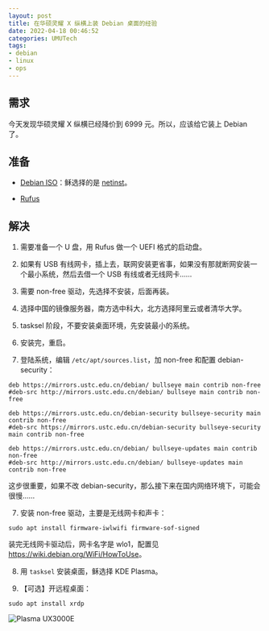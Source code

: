 ```yaml
---
layout: post
title: 在华硕灵耀 X 纵横上装 Debian 桌面的经验
date: 2022-04-18 00:46:52
categories: UMUTech
tags:
- debian
- linux
- ops
---
```

## 需求

今天发现华硕灵耀 X 纵横已经降价到 6999 元。所以，应该给它装上 Debian 了。

## 准备

- [Debian ISO](https://www.debian.org/distrib/index.zh-cn.html)：稣选择的是 [netinst](https://cdimage.debian.org/debian-cd/current/amd64/iso-cd/debian-11.3.0-amd64-netinst.iso)。

- [Rufus](https://rufus.ie/zh/)

## 解决

1. 需要准备一个 U 盘，用 Rufus 做一个 UEFI 格式的启动盘。

2. 如果有 USB 有线网卡，插上去，联网安装更省事，如果没有那就断网安装一个最小系统，然后去借一个 USB 有线或者无线网卡……

3. 需要 non-free 驱动，先选择不安装，后面再装。

4. 选择中国的镜像服务器，南方选中科大，北方选择阿里云或者清华大学。

5. tasksel 阶段，不要安装桌面环境，先安装最小的系统。

6. 安装完，重启。

6. 登陆系统，编辑 `/etc/apt/sources.list`，加 non-free 和配置 debian-security：

```
deb https://mirrors.ustc.edu.cn/debian/ bullseye main contrib non-free
#deb-src http://mirrors.ustc.edu.cn/debian/ bullseye main contrib non-free

deb https://mirrors.ustc.edu.cn/debian-security bullseye-security main contrib non-free
#deb-src https://mirrors.ustc.edu.cn/debian-security bullseye-security main contrib non-free

deb https://mirrors.ustc.edu.cn/debian/ bullseye-updates main contrib non-free
#deb-src http://mirrors.ustc.edu.cn/debian/ bullseye-updates main contrib non-free
```

这步很重要，如果不改 debian-security，那么接下来在国内网络环境下，可能会很慢……

7. 安装 non-free 驱动，主要是无线网卡和声卡：

```
sudo apt install firmware-iwlwifi firmware-sof-signed
```

装完无线网卡驱动后，网卡名字是 wlo1，配置见 <https://wiki.debian.org/WiFi/HowToUse>。

8. 用 `tasksel` 安装桌面，稣选择 KDE Plasma。

9. 【可选】开远程桌面：

```
sudo apt install xrdp
```

![Plasma UX3000E](/images/20220418-ux3000e.png)
